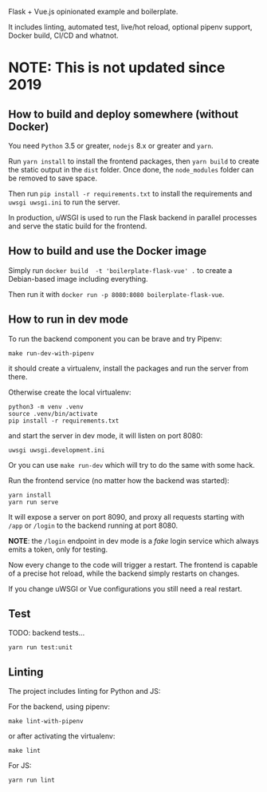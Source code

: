Flask + Vue.js opinionated example and boilerplate.

It includes linting, automated test, live/hot reload, optional pipenv support, Docker build, CI/CD and whatnot.

# NOTE: This is not updated since 2019

## How to build and deploy somewhere (without Docker)

You need `Python` 3.5 or greater, `nodejs` 8.x or greater and `yarn`.

Run `yarn install` to install the frontend packages, then `yarn build` to create the static output in the `dist` folder.
Once done, the `node_modules` folder can be removed to save space.

Then run `pip install -r requirements.txt` to install the requirements and `uwsgi uwsgi.ini` to run the server.

In production, uWSGI is used to run the Flask backend in parallel processes and serve the static build for the frontend.


## How to build and use the Docker image

Simply run `docker build  -t 'boilerplate-flask-vue' .` to create a Debian-based image including everything.

Then run it with `docker run -p 8080:8080 boilerplate-flask-vue`.

## How to run in dev mode

To run the backend component you can be brave and try Pipenv:

    make run-dev-with-pipenv

it should create a virtualenv, install the packages and run the server from there.

Otherwise create the local virtualenv:

    python3 -m venv .venv
    source .venv/bin/activate
    pip install -r requirements.txt

 and start the server in dev mode, it will listen on port 8080:

    uwsgi uwsgi.development.ini

Or you can use `make run-dev` which will try to do the same with some hack.

Run the frontend service (no matter how the backend was started):

    yarn install
    yarn run serve

It will expose a server on port 8090, and proxy all requests starting with `/app` or `/login` to the backend running at port 8080.

__NOTE__: the `/login` endpoint in dev mode is a *fake* login service which always emits a token, only for testing.

Now every change to the code will trigger a restart. The frontend is capable of a precise hot reload, while the backend simply restarts on changes.

If you change uWSGI or Vue configurations you still need a real restart.

## Test

TODO: backend tests...

    yarn run test:unit

## Linting

The project includes linting for Python and JS:

For the backend, using pipenv:

    make lint-with-pipenv

or after activating the virtualenv:

    make lint

For JS:

    yarn run lint

